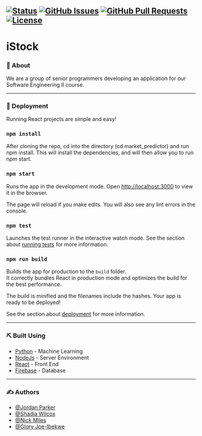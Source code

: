 [![Status](https://img.shields.io/badge/status-active-success.svg)]()
[![GitHub Issues](https://img.shields.io/github/issues/jordanparker32/market_predictor.svg)](https://github.com/jordanparker32/market_predictor/issues)
[![GitHub Pull Requests](https://img.shields.io/github/issues-pr/jordanparker32/market_predictor.svg)](https://github.com/market_predictor/pulls)
[![License](https://img.shields.io/badge/license-MIT-blue.svg)](/LICENSE)
---

# iStock

### 🧐 About

We are a group of senior programmers developing an application for our Software Engineering II course.


---

### 🚀 Deployment

Running React projects are simple and easy!

### `npm install`

After cloning the repo, cd into the directory (cd market_predictor) and run npm install. This will install the dependencies, and will then allow you to run npm start.

### `npm start`

Runs the app in the development mode.
Open [http://localhost:3000](http://localhost:3000) to view it in the browser.

The page will reload if you make edits.
You will also see any lint errors in the console.

### `npm test`

Launches the test runner in the interactive watch mode.
See the section about [running tests](https://facebook.github.io/create-react-app/docs/running-tests) for more information.

### `npm run build`

Builds the app for production to the `build` folder.<br />
It correctly bundles React in production mode and optimizes the build for the best performance.

The build is minified and the filenames include the hashes.
Your app is ready to be deployed!

See the section about [deployment](https://facebook.github.io/create-react-app/docs/deployment) for more information.

---

### ⛏️ Built Using

- [Python](https://www.python.org/) - Machine Learning
- [NodeJs](https://nodejs.org/en/) - Server Environment
- [React](https://reactjs.org/) - Front End
- [Firebase](https://firebase.google.com/) - Database

---

### ✍️ Authors

- [@Jordan Parker](https://github.com/jordanparker32) 
- [@Shadia Wilcox](https://github.com/shadixoxo)
- [@Nick Miles](https://github.com/namiles)
- [@Glory Joe-Ibekwe](https://github.com/Globell28)
